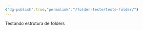 ```yaml
---
{"dg-publish":true,"permalink":"/folder-teste/teste-folder/"}
---
```


Testando estrutura de folders